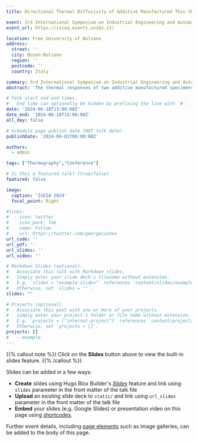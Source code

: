 ```yaml
---
title: Directional Thermal Diffusivity of Additive Manufactured Thin Sheets

event: 3rd International Symposium on Industrial Engineering and Automation
event_url: https://isiea.events.unibz.it/

location: Free University of Bolzano
address: 
  street: ''
  city: Bozen-Bolzano
  region: ''
  postcode: ''
  country: Italy

summary: 3rd International Symposium on Industrial Engineering and Automation at the university of Bolzano in südtirol.
abstract: 'The thermal responses of two additive manufactured specimens (as built and heat treated) was analyzed for a steel magnetic plate as a case study. The analysis was based on the evidence that variations in the thermal properties of a material can be measured as a phase delay in material thermal diffusion. The specimens underwent active lock in laser thermography testing. The thermal signal post-processing was performed by a in-house Python code which automates the search for the laser beam centroid on the acqured thermal map. The directional diffusivity is then obtained. The results showed that after heat treatment, the slope of the phase diagram changed, indicating a change in thermal diffusivity and hence, thermal conductivity. The results highlight that the thermographic non destructive full field non contact approach can be used to evaluate the microstructure and thermal performance of magnetic steel additive manufactured components.'

# Talk start and end times.
#   End time can optionally be hidden by prefixing the line with `#`.
date: '2024-06-18T13:00:00Z'
date_end: '2024-06-18T15:00:00Z'
all_day: false

# Schedule page publish date (NOT talk date).
publishDate: '2024-09-01T00:00:00Z'

authors:
  - admin

tags: ["Thermography","Conference"]

# Is this a featured talk? (true/false)
featured: false

image:
  caption: 'ISEIA 2024'
  focal_point: Right

#links:
#  - icon: twitter
#    icon_pack: fab
#    name: Follow
#    url: https://twitter.com/georgecushen
url_code: ''
url_pdf: ''
url_slides: ''
url_video: ''

# Markdown Slides (optional).
#   Associate this talk with Markdown slides.
#   Simply enter your slide deck's filename without extension.
#   E.g. `slides = "example-slides"` references `content/slides/example-slides.md`.
#   Otherwise, set `slides = ""`.
slides: ""

# Projects (optional).
#   Associate this post with one or more of your projects.
#   Simply enter your project's folder or file name without extension.
#   E.g. `projects = ["internal-project"]` references `content/project/deep-learning/index.md`.
#   Otherwise, set `projects = []`.
projects: []
#   - example
---
```


{{% callout note %}}
Click on the **Slides** button above to view the built-in slides feature.
{{% /callout %}}

Slides can be added in a few ways:

- **Create** slides using Hugo Blox Builder's [_Slides_](https://docs.hugoblox.com/reference/content-types/) feature and link using `slides` parameter in the front matter of the talk file
- **Upload** an existing slide deck to `static/` and link using `url_slides` parameter in the front matter of the talk file
- **Embed** your slides (e.g. Google Slides) or presentation video on this page using [shortcodes](https://docs.hugoblox.com/reference/markdown/).

Further event details, including [page elements](https://docs.hugoblox.com/reference/markdown/) such as image galleries, can be added to the body of this page.
